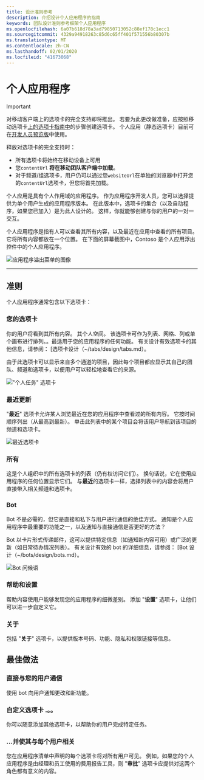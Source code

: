 ```yaml
---
title: 设计准则参考
description: 介绍设计个人应用程序的指南
keywords: 团队设计准则参考框架个人应用程序
ms.openlocfilehash: 6a07b618d78a3ad79850713052c88ef178c1ecc1
ms.sourcegitcommit: 4329a94918263c85d6c65ff401f571556b80307b
ms.translationtype: MT
ms.contentlocale: zh-CN
ms.lasthandoff: 02/01/2020
ms.locfileid: "41673068"
---
```

# <a name="personal-apps"></a>个人应用程序

> [!Important]
> 对移动客户端上的选项卡的完全支持即将推出。 若要为此更改做准备，应按照移动选项卡[上的选项卡指南中](~/tabs/design/tabs-mobile.md)的步骤创建选项卡。 个人应用（静态选项卡）目前可在[开发人员预览版](~/resources/dev-preview/developer-preview-intro.md)中使用。
>
> 释放对选项卡的完全支持时：
>
> * 所有选项卡将始终在移动设备上可用
> * 您`contentUrl` **将在移动团队客户端中加载**。
> * 对于频道/组选项卡，用户仍可以通过您`websiteUrl`在单独的浏览器中打开您的`contentUrl`选项卡，但您将首先加载。

个人应用是具有个人作用域的应用程序。 作为应用程序开发人员，您可以选择提供为单个用户生成的应用程序版本。 在此版本中，选项卡的集合（以及自动程序，如果您已加入）是为此人设计的。 这样，你就能够创建与你的用户的一对一交互。

个人应用程序是指有人可以查看其所有内容，以及最近在应用中查看的所有项目。 它将所有内容都放在一个位置。 在下面的屏幕截图中，Contoso 是个人应用浮出控件中的个人应用程序。

![应用程序溢出菜单的图像](~/assets/images/Personal-apps-App-flyout.png)

---

## <a name="guidelines"></a>准则

个人应用程序通常包含以下选项卡：

### <a name="your-tab"></a>您的选项卡

你的用户将看到其所有内容。 其个人空间。 该选项卡可作为列表、网格、列或单个画布进行排列。。最适用于您的应用程序的任何功能。 有关设计有效选项卡的其他信息，请参阅： [选项卡设计（~/tabs/design/tabs.md）。

由于此选项卡可以显示来自多个通道的项目，因此每个项目都应显示其自己的团队、频道和选项卡，以便用户可以轻松地查看它的来源。

!["个人任务" 选项卡](~/assets/images/Personal-apps-MY-tab.png)

### <a name="recent"></a>最近更新

"**最近**" 选项卡允许某人浏览最近在您的应用程序中查看过的所有内容。 它按时间顺序列出（从最高到最新）。 单击此列表中的某个项目会将该用户导航到该项目的频道和选项卡。

![最近选项卡](~/assets/images/Personal-apps-Recent-tab.png)

### <a name="all"></a>所有

这是个人组织中的所有选项卡的列表（仍有权访问它们）。 换句话说，它在使用应用程序的任何位置显示它们。 与**最近**的选项卡一样，选择列表中的内容会将用户直接带入相关频道和选项卡。

### <a name="bot"></a>Bot

Bot 不是必需的，但它是直接和私下与用户进行通信的绝佳方式。 通知是个人应用程序中最重要的功能之一，以及通知与直接通信是否更好的方法？

Bot 以卡片形式传递邮件，这可以提供特定信息（如通知新内容可用）或广泛的更新（如日常待办情况列表）。 有关设计有效的 bot 的详细信息，请参阅： [Bot 设计（~/bots/design/bots.md）。

![Bot 问候语](~/assets/images/Personal-apps-Bot.png)

### <a name="help-and-settings"></a>帮助和设置

帮助内容使用户能够发现您的应用程序的细微差别。 添加 "**设置**" 选项卡，让他们可以进一步自定义它。

### <a name="about"></a>关于

包括 "**关于**" 选项卡，以提供版本号码、功能、隐私和权限链接等信息。

## <a name="best-practices"></a>最佳做法

### <a name="communicate-directly-with-your-users"></a>直接与您的用户通信

使用 bot 向用户通知更改和新功能。

### <a name="customize-your-tabs"></a>自定义选项卡 .。。

你可以随意添加其他选项卡，以帮助你的用户完成特定任务。

### <a name="and-make-them-relevant-to-every-user"></a>...并使其与每个用户相关

您在应用程序清单中声明的每个选项卡将对所有用户可见。 例如，如果您的个人应用程序是由经理和员工使用的费用报告工具，则 "**审批**" 选项卡应提供对这两个角色都有意义的内容。
